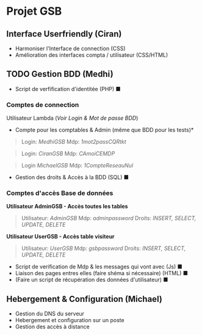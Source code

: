 # Projet GSB

## Interface Userfriendly (Ciran)

* Harmoniser l'Interface de connection (CSS)
* Amélioration des interfaces compta / utilisateur (CSS/HTML)

## TODO Gestion BDD (Medhi)

* Script de verfification d'identitée (PHP) ■
### Comptes de connection
Utilisateur Lambda (*Voir Login & Mot de passe BDD*)

* Compte pour les comptables & Admin (même que BDD pour les tests)*
> Login: *MedhiGSB*
> Mdp: *1mot2passCQRtkt*

> Login: *CiranGSB*
> Mdp: *CAmoiCEMDP*

> Login *MichaelGSB*
> Mdp: *1CompteReseauNul*

* Gestion des droits & Accès à la BDD (SQL) ■

### Comptes d'accès Base de données

__Utilisateur AdminGSB - Accès toutes les tables__
> Utilisateur: *AdminGSB*
> Mdp: *adminpassword*
> Droits: *INSERT, SELECT, UPDATE, DELETE*

__Utilisateur UserGSB - Accès table visiteur__
> Utilisateur: *UserGSB*
> Mdp: *gsbpassword*
> Droits: *INSERT, SELECT, UPDATE, DELETE*

* Script de verification de Mdp & les messages qui vont avec (Js) ■
* Liaison des pages entres elles (faire shéma si nécessaire) (HTML) ■
* (Faire un script de récupération des données d'utilisateur) ■

## Hebergement & Configuration (Michael)

* Gestion du DNS du serveur
* Hebergement et configuration sur un poste
* Gestion des accès à distance
